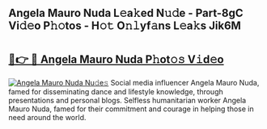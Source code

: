 ## Angela Mauro Nuda L𝚎a𝚔ed N𝚞𝚍e - Part-8gC Vi𝚍𝚎o P𝚑𝚘tos - H𝚘𝚝 O𝚗𝚕yf𝚊ns L𝚎a𝚔s Jik6M

# <h2><a href="http://kfej2t.oniu.top/?m=Angela+Mauro+Nuda">🔗👉 🔴 Angela Mauro Nuda P𝚑ot𝚘𝚜 V𝚒d𝚎o</a></h2>

[![Angela Mauro Nuda Nu𝚍e𝚜](https://i.imgur.com/0qMVB7G.gif)](http://kfej2t.oniu.top/?m=Angela+Mauro+Nuda)
Social media influencer Angela Mauro Nuda, famed for disseminating dance and lifestyle knowledge, through presentations and personal blogs. Selfless humanitarian worker Angela Mauro Nuda, famed for their commitment and courage in helping those in need around the world.  
